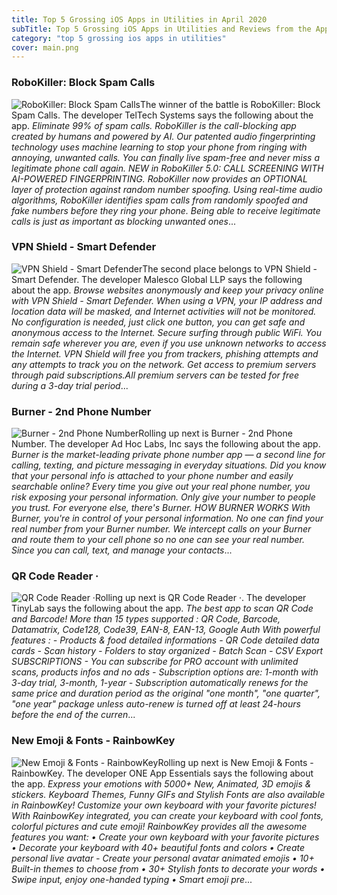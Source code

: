 ```yaml
---
title: Top 5 Grossing iOS Apps in Utilities in April 2020
subTitle: Top 5 Grossing iOS Apps in Utilities and Reviews from the AppStore in April 2020.
category: "top 5 grossing ios apps in utilities"
cover: main.png
---
```


### RoboKiller: Block Spam Calls

![RoboKiller: Block Spam Calls](https://is4-ssl.mzstatic.com/image/thumb/Purple123/v4/5d/a3/be/5da3be32-78b1-f11f-f303-3c09ab208add/BlueAppIcon-0-1x_U007emarketing-0-7-0-0-sRGB-85-220.png/100x100bb.png)The winner of the battle is RoboKiller: Block Spam Calls. The developer TelTech Systems says the following about the app. _Eliminate 99% of spam calls. RoboKiller is the call-blocking app created by humans and powered by AI. Our patented audio fingerprinting technology uses machine learning to stop your phone from ringing with annoying, unwanted calls. You can finally live spam-free and never miss a legitimate phone call again.  NEW in RoboKiller 5.0: CALL SCREENING WITH AI-POWERED FINGERPRINTING. RoboKiller now provides an OPTIONAL layer of protection against random number spoofing. Using real-time audio algorithms, RoboKiller identifies spam calls from randomly spoofed and fake numbers before they ring your phone.   Being able to receive legitimate calls is just as important as blocking unwanted ones_...

### VРN Shiеld - Smаrt Dеfеndеr

![VРN Shiеld - Smаrt Dеfеndеr](https://is3-ssl.mzstatic.com/image/thumb/Purple123/v4/7c/2c/cf/7c2ccf94-b520-787c-77a2-5d049459d681/AppIcon-0-0-1x_U007emarketing-0-0-0-7-0-0-sRGB-0-0-0-GLES2_U002c0-512MB-85-220-0-0.png/100x100bb.png)The second place belongs to VРN Shiеld - Smаrt Dеfеndеr. The developer Malesco Global LLP says the following about the app. _Browse websites anonymously and keep your privacy online with VPN Shield - Smart Defender. When using a VPN, your IP address and location data will be masked, and Internet activities will not be monitored.   No configuration is needed, just click one button, you can get safe and anonymous access to the Internet.  Secure surfing through public WiFi. You remain safe wherever you are, even if you use unknown networks to access the Internet.  VPN Shield will free you from trackers, phishing attempts and any attempts to track you on the network.  Get access to premium servers through paid subscriptions.All premium servers can be tested for free during a 3-day trial period_...

### Burner - 2nd Phone Number

![Burner - 2nd Phone Number](https://is3-ssl.mzstatic.com/image/thumb/Purple123/v4/5f/c4/c5/5fc4c586-24d6-96bf-b5c5-413329590de3/AppIcon-0-0-1x_U007emarketing-0-0-0-8-0-0-sRGB-0-0-0-GLES2_U002c0-512MB-85-220-0-0.png/100x100bb.png)Rolling up next is Burner - 2nd Phone Number. The developer Ad Hoc Labs, Inc says the following about the app. _Burner is the market-leading private phone number app — a second line for calling, texting, and picture messaging in everyday situations. Did you know that your personal info is attached to your phone number and easily searchable online? Every time you give out your real phone number, you risk exposing your personal information. Only give your number to people you trust. For everyone else, there's Burner.  HOW BURNER WORKS With Burner, you're in control of your personal information. No one can find your real number from your Burner number. We intercept calls on your Burner and route them to your cell phone so no one can see your real number. Since you can call, text, and manage your contacts_...

### QR Code Reader ·

![QR Code Reader ·](https://is3-ssl.mzstatic.com/image/thumb/Purple113/v4/88/cd/f2/88cdf28a-e0d9-58f1-065b-83ac7d059a7a/AppIcon-1x_U007emarketing-0-7-0-0-85-220.png/100x100bb.png)Rolling up next is QR Code Reader ·. The developer TinyLab says the following about the app. _The best app to scan QR Code and Barcode!  More than 15 types supported : QR Code, Barcode, Datamatrix, Code128, Code39, EAN-8, EAN-13, Google Auth  With powerful features : - Products & food detailed informations - QR Code detailed data cards - Scan history - Folders to stay organized - Batch Scan - CSV Export  SUBSCRIPTIONS  - You can subscribe for PRO account with unlimited scans, products infos and no ads - Subscription options are: 1-month with 3-day trial, 3-month, 1-year  - Subscription automatically renews for the same price and duration period as the original "one month", "one quarter", "one year" package unless auto-renew is turned off at least 24-hours before the end of the curren_...

### New Emoji & Fonts - RainbowKey

![New Emoji & Fonts - RainbowKey](https://is4-ssl.mzstatic.com/image/thumb/Purple113/v4/46/43/97/46439766-29c1-b647-f140-e624d5233ed2/AppIcon-0-0-1x_U007emarketing-0-0-0-7-0-0-sRGB-85-220.png/100x100bb.png)Rolling up next is New Emoji & Fonts - RainbowKey. The developer ONE App Essentials says the following about the app. _Express your emotions with 5000+ New, Animated, 3D emojis & stickers. Keyboard Themes, Funny GIFs and Stylish Fonts are also available in RainbowKey!  Customize your own keyboard with your favorite pictures! With RainbowKey integrated, you can create your keyboard with cool fonts, colorful pictures and cute emoji!  RainbowKey provides all the awesome features you want: • Create your own keyboard with your favorite pictures • Decorate your keyboard with 40+ beautiful fonts and colors • Create personal live avatar - Create your personal avatar animated emojis • 10+ Built-in themes to choose from • 30+ Stylish fonts to decorate your words • Swipe input, enjoy one-handed typing • Smart emoji pre_...

